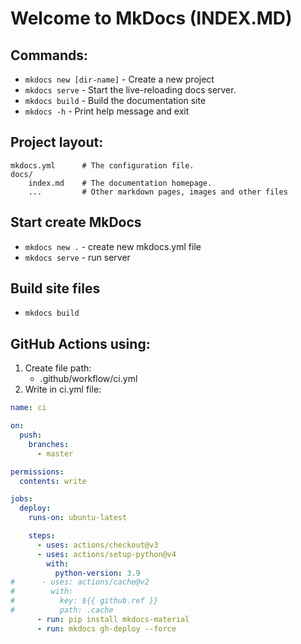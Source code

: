 # Welcome to MkDocs (INDEX.MD)

## Commands:
* `mkdocs new [dir-name]` - Create a new project
* `mkdocs serve` - Start the live-reloading docs server.
* `mkdocs build` - Build the documentation site
* `mkdocs -h` - Print help message and exit

## Project layout:
    
    mkdocs.yml      # The configuration file.
    docs/
        index.md    # The documentation homepage.
        ...         # Other markdown pages, images and other files


## Start create MkDocs
- `mkdocs new .` - create new mkdocs.yml file
- `mkdocs serve` - run server

## Build site files
- `mkdocs build`

## GitHub Actions using:
1. Create file path:
   - .github/workflow/ci.yml
2. Write in ci.yml file:
```yaml
name: ci

on:
  push:
    branches:
      - master

permissions:
  contents: write

jobs:
  deploy:
    runs-on: ubuntu-latest

    steps:
      - uses: actions/checkout@v3
      - uses: actions/setup-python@v4
        with:
          python-version: 3.9
#      - uses: actions/cache@v2
#        with:
#          key: ${{ github.ref }}
#          path: .cache
      - run: pip install mkdocs-material
      - run: mkdocs gh-deploy --force
```
